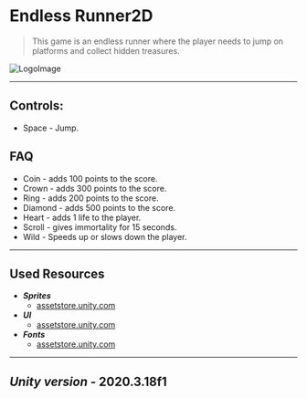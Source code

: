 # Endless Runner2D

> This game is an endless runner where the player needs to jump on platforms and collect hidden treasures.

![LogoImage](https://user-images.githubusercontent.com/89180498/133583467-e6b0d9a6-f736-46f8-b7d2-8ba6369f8521.png)

---

## Controls:

+ Space - Jump.


## FAQ

+ Coin - adds 100 points to the score.
+ Crown - adds 300 points to the score.
+ Ring - adds 200 points to the score.
+ Diamond - adds 500 points to the score.
+ Heart - adds 1 life to the player.
+ Scroll - gives immortality for 15 seconds.
+ Wild - Speeds up or slows down the player.

---

## Used Resources

+ ___Sprites___
  + [assetstore.unity.com](https://assetstore.unity.com/packages/2d/free-2d-mega-pack-177430)
+ ___UI___
  + [assetstore.unity.com](https://assetstore.unity.com/packages/2d/gui/icons/fantastic-ui-starter-pack-123733)
+ ___Fonts___
  + [assetstore.unity.com](https://fonts.google.com/specimen/Press+Start+2P?query=press+start)

---

## *Unity version* - 2020.3.18f1
